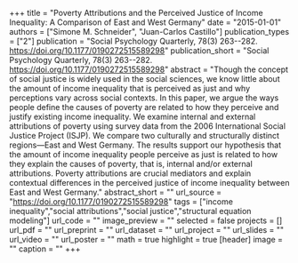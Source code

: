 +++
title = "Poverty Attributions and the Perceived Justice of Income Inequality: A Comparison of East and West Germany"
date = "2015-01-01"
authors = ["Simone M. Schneider", "Juan-Carlos Castillo"]
publication_types = ["2"]
publication = "Social Psychology Quarterly, 78(3) 263--282. https://doi.org/10.1177/0190272515589298"
publication_short = "Social Psychology Quarterly, 78(3) 263--282. https://doi.org/10.1177/0190272515589298"
abstract = "Though the concept of social justice is widely used in the social sciences, we know little about the amount of income inequality that is perceived as just and why perceptions vary across social contexts. In this paper, we argue the ways people define the causes of poverty are related to how they perceive and justify existing income inequality. We examine internal and external attributions of poverty using survey data from the 2006 International Social Justice Project (ISJP). We compare two culturally and structurally distinct regions—East and West Germany. The results support our hypothesis that the amount of income inequality people perceive as just is related to how they explain the causes of poverty, that is, internal and/or external attributions. Poverty attributions are crucial mediators and explain contextual differences in the perceived justice of income inequality between East and West Germany."
abstract_short = ""
url_source = "https://doi.org/10.1177/0190272515589298"
tags = ["income inequality","social attributions","social justice","structural equation modeling"]
url_code = ""
image_preview = ""
selected = false
projects = []
url_pdf = ""
url_preprint = ""
url_dataset = ""
url_project = ""
url_slides = ""
url_video = ""
url_poster = ""
math = true
highlight = true
[header]
image = ""
caption = ""
+++
